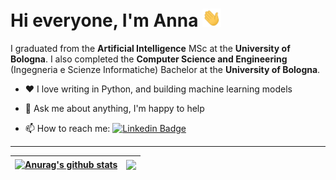 <h1>Hi everyone, I'm Anna <img src="https://raw.githubusercontent.com/ABSphreak/ABSphreak/master/gifs/Hi.gif" width="30px"></h1>

I graduated from the **Artificial Intelligence**  MSc at the  **University of Bologna**. I also completed the **Computer Science and Engineering**  (Ingegneria e Scienze Informatiche) Bachelor at the **University of Bologna**.

<!--
- 🔭 I’m currently working on [anonymization tools](LINK)

- 🌱 I’m currently learning **Reinforcement Learning**

- 👨‍💻 All of my projects are available on my [Github](https://github.com/annafabris)
- 📄 Know about my experiences: [CV / Résumé](LINK)
- 🖥️ I’m currently working at [Wiseair](https://www.wiseair.vision/)
-->
- ❤️ I love writing in Python, and building machine learning models

- 💬 Ask me about anything, I'm happy to help

- 📫 How to reach me: [![Linkedin Badge](https://img.shields.io/badge/-Anna-blue?style=flat&logo=Linkedin&logoColor=white&link=https://www.linkedin.com/in/anirudhemmadi/)](https://www.linkedin.com/in/anna-fabris/)

<!-- ## Languages and Tools:
[![Python](https://img.shields.io/badge/-Python-black?style=flat&logo=Python)](https://www.python.org/)
[![C](https://img.shields.io/badge/-C-00599C?style=flat&logo=c)](https://www.cprogramming.com)
[![Java](https://img.shields.io/badge/-java-E34A86?style=flat&logo=Java)](https://www.java.com/)
[![JavaScript](https://img.shields.io/badge/-JavaScript-black?style=flat&logo=javascript)](https://www.javascript.com/)
[![HTML5](https://img.shields.io/badge/-HTML5-E34F26?style=flat&logo=html5&logoColor=white)](https://www.w3schools.com/html/)
[![CSS3](https://img.shields.io/badge/-CSS3-1572B6?style=flat&logo=css3)](https://www.w3schools.com/css/)
[![Bootstrap](https://img.shields.io/badge/-Bootstrap-563D7C?style=flat&logo=bootstrap)](https://getbootstrap.com/)
[![Php](https://img.shields.io/badge/-PHP-777BB4.svg?style=flat&logo=php&logoColor=white)](https://www.php.net)
[![C#](https://img.shields.io/badge/-C%23-239120?style=flat&logo=c-sharp)](https://www.php.net)-->
<!--
<p align="left"> 
<a href="https://developer.mozilla.org/en-US/docs/Web/JavaScript" target="_blank"> <img src="https://raw.githubusercontent.com/devicons/devicon/master/icons/javascript/javascript-original.svg" alt="javascript" width="40" height="40"/> </a> 
  <a href="https://www.arduino.cc/" target="_blank"> <img src="https://raw.githubusercontent.com/devicons/devicon/master/icons/arduino/arduino-original.svg" alt="java" width="40" height="40"/> </a> 
<a href="https://firebase.google.com/" target="_blank"> <img src="https://raw.githubusercontent.com/devicons/devicon/master/icons/firebase/firebase-plain-wordmark.svg" alt="java" width="40" height="40"/> </a> 
<a href="https://www.scala-lang.org" target="_blank"> <img src="https://raw.githubusercontent.com/devicons/devicon/master/icons/scala/scala-original.svg" alt="scala" width="40" height="40"/>  </p>
-->

---

| <a href="https://github.com/annafabris/github-readme-stats"><img align="center" src="https://github-readme-stats-git-masterrstaa-rickstaa.vercel.app/api?username=annafabris&count_private=true&show_icons=true&include_all_commits=true&theme=buefy&hide_border=true" alt="Anurag's github stats" /></a> | <a href="https://github.com/annafabris/github-readme-stats"><img align="center" src="https://github-readme-stats-git-masterrstaa-rickstaa.vercel.app/api/top-langs/?username=annafabris&layout=compact&theme=buefy&hide_border=true" /></a> |
| ------------- | ------------- |
